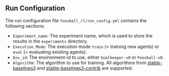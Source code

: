 ## Run Configuration
The run configuration file `foosball_rl/run_config.yml` contains the following sections:
- `Experiment_name`: The experiment name, which is used to store the results in the `experiments` directory.
- `Execution_Mode`: The execution mode `train` (= training new agents) or `eval` (= evaluating existing agents).
- `Env_id`: The environment-id to use, either `Goalkeeper-v0` or `Foosball-v0`.
- `Algorithm`: The algorithm to use for training. All algorithms from [stable-baselines3](https://github.com/DLR-RM/stable-baselines3) and [stable-baselines3-contrib](https://github.com/Stable-Baselines-Team/stable-baselines3-contrib) are supported.